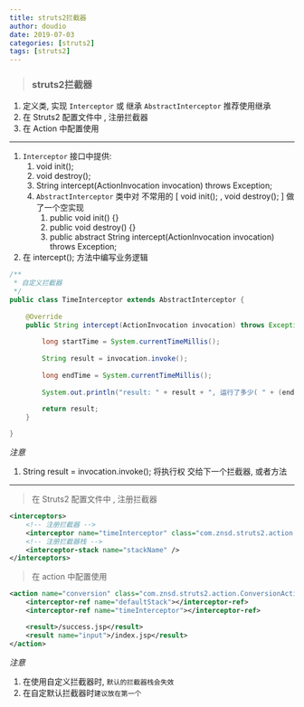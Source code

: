 ```yaml
---
title: struts2拦截器
author: doudio
date: 2019-07-03
categories: [struts2]
tags: [struts2]
---
```


> ### struts2拦截器

1. 定义类, 实现 `Interceptor` 或 继承 `AbstractInterceptor` 推荐使用继承
2. 在 Struts2 配置文件中 , 注册拦截器
3. 在 Action 中配置使用

---



1. `Interceptor` 接口中提供: 
      1. void init();
      2. void destroy();
      3. String intercept(ActionInvocation invocation) throws Exception;
   2. `AbstractInterceptor`  类中对 不常用的 [ void init(); , void destroy(); ] 做了一个空实现
      1. public void init() {}
      2. public void destroy() {}
      3. public abstract String intercept(ActionInvocation invocation) throws Exception;
3. 在 intercept(); 方法中编写业务逻辑

```java
/**
 * 自定义拦截器
 */
public class TimeInterceptor extends AbstractInterceptor {
    
	@Override
	public String intercept(ActionInvocation invocation) throws Exception {
		
		long startTime = System.currentTimeMillis();
		
		String result = invocation.invoke();
		
		long endTime = System.currentTimeMillis();
		
		System.out.println("result: " + result + ", 运行了多少( " + (endTime - startTime) + " )毫秒!");
		
		return result;
	}

}
```

*注意*

1. String result = invocation.invoke(); 将执行权 交给下一个拦截器, 或者方法

---

> 在 Struts2 配置文件中 , 注册拦截器

```xml
<interceptors>
    <!-- 注册拦截器 -->
    <interceptor name="timeInterceptor" class="com.znsd.struts2.action.TimeInterceptor" />
    <!-- 注册拦截器栈 -->
    <interceptor-stack name="stackName" />
</interceptors>
```

> 在 action 中配置使用

```xml
<action name="conversion" class="com.znsd.struts2.action.ConversionAction">
    <interceptor-ref name="defaultStack"></interceptor-ref>
    <interceptor-ref name="timeInterceptor"></interceptor-ref>

    <result>/success.jsp</result>
    <result name="input">/index.jsp</result>
</action>
```

*注意*

1. 在使用自定义拦截器时, `默认的拦截器栈会失效`
2. 在自定默认拦截器时`建议放在第一个`